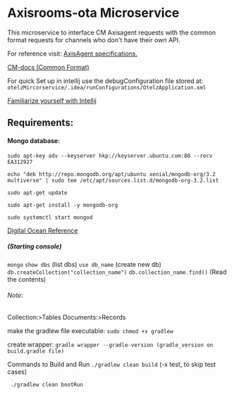 # Axisrooms-ota Microservice

This microservice to interface CM Axisagent requests with the common format requests for channels who don't have their own API.

For reference visit:
[AxisAgent specifications.](http://axis-agent.api.axisrooms.com/#introduction)

[CM-docs (Common Format)](http://cm-docs.axisrooms.com/) 
 

For quick Set up in intellij use the debugConfiguration file stored at:  `otelzMircorservice/.idea/runConfigurations/OtelzApplication.xml`

[Familiarize yourself with Intellij ](https://github.com/sudipbhandari126/IntelliJSettings)

## Requirements:
#### Mongo database:

`sudo apt-key adv --keyserver hkp://keyserver.ubuntu.com:80 --recv EA312927`

`echo "deb http://repo.mongodb.org/apt/ubuntu xenial/mngodb-org/3.2 multiverse" | sudo tee /etc/apt/sources.list.d/mongodb-org-3.2.list`

`sudo apt-get update`

`sudo apt-get install -y mongodb-org`

`sudo systemctl start mongod`

[Digital Ocean Reference](https://www.digitalocean.com/community/tutorials/how-to-install-mongodb-on-ubuntu-16-04) 

##### (Starting console)
`mongo`
`show dbs` (list dbs)
`use db_name` (create new db)
`db.createCollection("collection_name")`
`db.collection_name.find()`  (Read the contents)

###### Note:
Collection:>Tables Documents:>Records

make the gradlew file executable: `sudo chmod +x gradlew`

create wrapper: `gradle wrapper --gradle-version (gradle_version on build.gradle file)`

Commands to Build and Run
 `./gradlew clean build` (-x test, to skip test cases)

` ./gradlew clean bootRun`